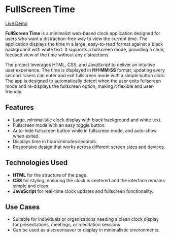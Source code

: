 # FullScreen Time

[Live Demo](https://kiranimmadi2.github.io/FullScreen-Time/)

**FullScreen Time** is a minimalist web-based clock application designed for users who want a distraction-free way to view the current time. The application displays the time in a large, easy-to-read format against a black background with white text. It supports a fullscreen mode, providing a clear, focused view of the time without any distractions.

The project leverages HTML, CSS, and JavaScript to deliver an intuitive user experience. The time is displayed in **HH:MM:SS** format, updating every second. Users can enter and exit fullscreen mode with a simple button click. The app is designed to automatically detect when the user exits fullscreen mode and re-displays the fullscreen option, making it flexible and user-friendly.

## Features

- Large, minimalistic clock display with black background and white text.
- Fullscreen mode with an easy toggle button.
- Auto-hide fullscreen button while in fullscreen mode, and auto-show when exited.
- Displays time in hours:minutes:seconds.
- Responsive design that works across different screen sizes and devices.

## Technologies Used

- **HTML** for the structure of the page.
- **CSS** for styling, ensuring the clock is centered and the interface remains simple and clean.
- **JavaScript** for real-time clock updates and fullscreen functionality.

## Use Cases

- Suitable for individuals or organizations needing a clean clock display for presentations, meetings, or meditation sessions.
- Can be used as a screensaver or display in minimalistic environments.
